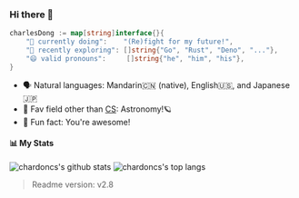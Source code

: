 ### Hi there 👋

```Go
charlesDong := map[string]interface{}{
    "🚀 currently doing":    "(Re)fight for my future!",
    "🔬 recently exploring": []string{"Go", "Rust", "Deno", "..."},
    "😄 valid pronouns":     []string{"he", "him", "his"},
}
```

- 🗣️ Natural languages: Mandarin🇨🇳 (native), English🇺🇸, and Japanese🇯🇵
- 🔭 Fav field other than [CS](https://en.wikipedia.org/wiki/Computer_science): Astronomy!🪐
- 👾 Fun fact: You're awesome!

#### 📊 My Stats

![chardoncs's github stats](https://github-readme-stats.vercel.app/api?username=chardoncs&show_icons=true&bg_color=25,00132c,003247&text_color=e0f7fa&title_color=fce4ec&icon_color=f186c0)
![chardoncs's top langs](https://github-readme-stats.vercel.app/api/top-langs/?username=chardoncs&layout=compact&bg_color=-25,00132c,003247&text_color=ffffff&title_color=fce4ec)

> Readme version: v2.8
